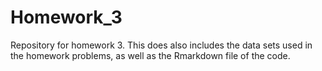 # Homework_3
Repository for homework 3. This does also includes the data sets used in the homework problems, as well as the Rmarkdown file of the code.
